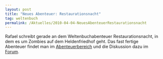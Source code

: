 ```yaml
---
layout: post
title: "Neues Abenteuer: Restaurationsnacht"
tag: weltenbuch
permalink: /Aktuelles/2010-04-04-NeuesAbenteuerRestaurationsnacht
---
```


<p>Rafael schreibt gerade an dem Weltenbuchabenteuer Restaurationsnacht, in dem es um Zombies auf dem Heldenfriedhof geht. Das fast fertige Abenteuer findet man im <a href="/v1/abenteuer/restaurationsnacht/">Abenteuerbereich</a> und die Diskussion dazu im <a href="http://tanelorn.net/index.php/topic,54105.0.html">Forum</a>.</p>

